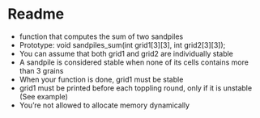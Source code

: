 # Readme
 - function that computes the sum of two sandpiles
 - Prototype: void sandpiles_sum(int grid1[3][3], int grid2[3][3]);
 - You can assume that both grid1 and grid2 are individually stable
 - A sandpile is considered stable when none of its cells contains more than 3 grains
 - When your function is done, grid1 must be stable
 - grid1 must be printed before each toppling round, only if it is unstable (See example)
 - You’re not allowed to allocate memory dynamically
